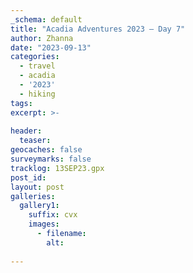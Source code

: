 ```yaml
---
_schema: default
title: "Acadia Adventures 2023 – Day 7"
author: Zhanna
date: "2023-09-13"
categories: 
  - travel
  - acadia
  - '2023'
  - hiking
tags:
excerpt: >-
  
header:
  teaser:
geocaches: false
surveymarks: false
tracklog: 13SEP23.gpx
post_id: 
layout: post
galleries:
  gallery1:
    suffix: cvx
    images:
      - filename: 
        alt:
    
---
```


